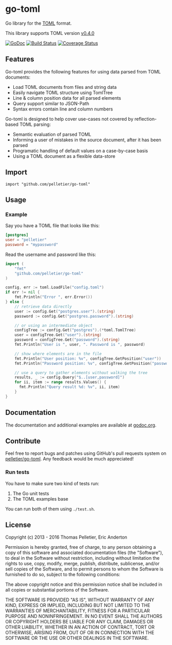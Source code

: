 # go-toml

Go library for the [TOML](https://github.com/mojombo/toml) format.

This library supports TOML version
[v0.4.0](https://github.com/toml-lang/toml/blob/master/versions/en/toml-v0.4.0.md)

[![GoDoc](https://godoc.org/github.com/pelletier/go-toml?status.svg)](http://godoc.org/github.com/pelletier/go-toml)
[![Build Status](https://travis-ci.org/pelletier/go-toml.svg?branch=master)](https://travis-ci.org/pelletier/go-toml)
[![Coverage Status](https://coveralls.io/repos/github/pelletier/go-toml/badge.svg?branch=master)](https://coveralls.io/github/pelletier/go-toml?branch=master)

## Features

Go-toml provides the following features for using data parsed from TOML documents:

* Load TOML documents from files and string data
* Easily navigate TOML structure using TomlTree
* Line & column position data for all parsed elements
* Query support similar to JSON-Path
* Syntax errors contain line and column numbers

Go-toml is designed to help cover use-cases not covered by reflection-based TOML parsing:

* Semantic evaluation of parsed TOML
* Informing a user of mistakes in the source document, after it has been parsed
* Programatic handling of default values on a case-by-case basis
* Using a TOML document as a flexible data-store

## Import

    import "github.com/pelletier/go-toml"

## Usage

### Example

Say you have a TOML file that looks like this:

```toml
[postgres]
user = "pelletier"
password = "mypassword"
```

Read the username and password like this:

```go
import (
    "fmt"
    "github.com/pelletier/go-toml"
)

config, err := toml.LoadFile("config.toml")
if err != nil {
    fmt.Println("Error ", err.Error())
} else {
    // retrieve data directly
    user := config.Get("postgres.user").(string)
    password := config.Get("postgres.password").(string)

    // or using an intermediate object
    configTree := config.Get("postgres").(*toml.TomlTree)
    user = configTree.Get("user").(string)
    password = configTree.Get("password").(string)
    fmt.Println("User is ", user, ". Password is ", password)

    // show where elements are in the file
    fmt.Println("User position: %v", configTree.GetPosition("user"))
    fmt.Println("Password position: %v", configTree.GetPosition("password"))

    // use a query to gather elements without walking the tree
    results, _ := config.Query("$..[user,password]")
    for ii, item := range results.Values() {
      fmt.Println("Query result %d: %v", ii, item)
    }
}
```

## Documentation

The documentation and additional examples are available at
[godoc.org](http://godoc.org/github.com/pelletier/go-toml).

## Contribute

Feel free to report bugs and patches using GitHub's pull requests system on
[pelletier/go-toml](https://github.com/pelletier/go-toml). Any feedback would be
much appreciated!

### Run tests

You have to make sure two kind of tests run:

1. The Go unit tests
2. The TOML examples base

You can run both of them using `./test.sh`.

## License

Copyright (c) 2013 - 2016 Thomas Pelletier, Eric Anderton

Permission is hereby granted, free of charge, to any person obtaining a copy of
this software and associated documentation files (the "Software"), to deal in
the Software without restriction, including without limitation the rights to
use, copy, modify, merge, publish, distribute, sublicense, and/or sell copies
of the Software, and to permit persons to whom the Software is furnished to do
so, subject to the following conditions:

The above copyright notice and this permission notice shall be included in all
copies or substantial portions of the Software.

THE SOFTWARE IS PROVIDED "AS IS", WITHOUT WARRANTY OF ANY KIND, EXPRESS OR
IMPLIED, INCLUDING BUT NOT LIMITED TO THE WARRANTIES OF MERCHANTABILITY,
FITNESS FOR A PARTICULAR PURPOSE AND NONINFRINGEMENT. IN NO EVENT SHALL THE
AUTHORS OR COPYRIGHT HOLDERS BE LIABLE FOR ANY CLAIM, DAMAGES OR OTHER
LIABILITY, WHETHER IN AN ACTION OF CONTRACT, TORT OR OTHERWISE, ARISING FROM,
OUT OF OR IN CONNECTION WITH THE SOFTWARE OR THE USE OR OTHER DEALINGS IN THE
SOFTWARE.
